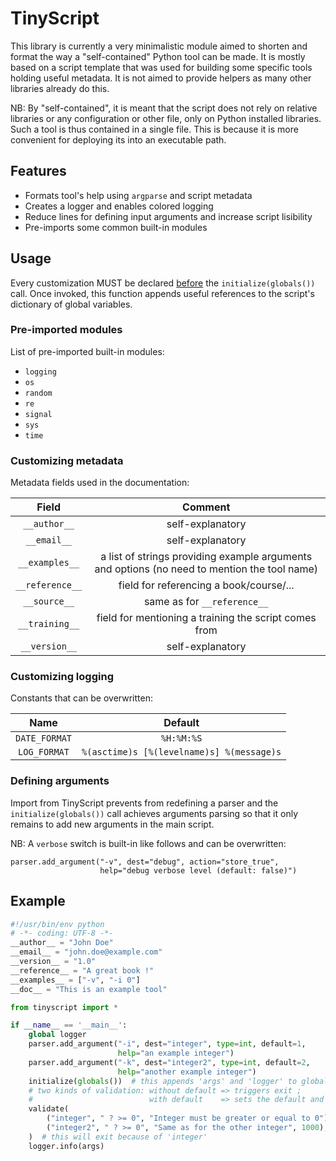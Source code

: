 # TinyScript

This library is currently a very minimalistic module aimed to shorten and format the way a "self-contained" Python tool can be made. It is mostly based on a script template that was used for building some specific tools holding useful metadata. It is not aimed to provide helpers as many other libraries already do this.

NB: By "self-contained", it is meant that the script does not rely on relative libraries or any configuration or other file, only on Python installed libraries. Such a tool is thus contained in a single file. This is because it is more convenient for deploying its into an executable path.


## Features

- Formats tool's help using ```argparse``` and script metadata
- Creates a logger and enables colored logging
- Reduce lines for defining input arguments and increase script lisibility
- Pre-imports some common built-in modules


## Usage

Every customization MUST be declared <u>before</u> the ```initialize(globals())``` call. Once invoked, this function appends useful references to the script's dictionary of global variables.

### Pre-imported modules

List of pre-imported built-in modules:
- ```logging```
- ```os```
- ```random```
- ```re```
- ```signal```
- ```sys```
- ```time```

### Customizing metadata

Metadata fields used in the documentation:

**Field** | **Comment**
:---: | :---:
```__author__``` | self-explanatory
```__email__``` | self-explanatory
```__examples__``` | a list of strings providing example arguments and options (no need to mention the tool name)
```__reference__``` | field for referencing a book/course/...
```__source__``` | same as for ```__reference__```
```__training__``` | field for mentioning a training the script comes from
```__version__``` | self-explanatory


### Customizing logging

Constants that can be overwritten:

**Name** | **Default**
:---: | :---:
```DATE_FORMAT``` | ```%H:%M:%S```
```LOG_FORMAT``` | ```%(asctime)s [%(levelname)s] %(message)s```


### Defining arguments

Import from TinyScript prevents from redefining a parser and the ```initialize(globals())``` call achieves arguments parsing so that it only remains to add new arguments in the main script.

NB: A ```verbose``` switch is built-in like follows and can be overwritten:

```
parser.add_argument("-v", dest="debug", action="store_true",
                    help="debug verbose level (default: false)")
```


## Example

```py
#!/usr/bin/env python
# -*- coding: UTF-8 -*-
__author__ = "John Doe"
__email__ = "john.doe@example.com"
__version__ = "1.0"
__reference__ = "A great book !"
__examples__ = ["-v", "-i 0"]
__doc__ = "This is an example tool"

from tinyscript import *

if __name__ == '__main__':
    global logger
    parser.add_argument("-i", dest="integer", type=int, default=1,
                        help="an example integer")
    parser.add_argument("-k", dest="integer2", type=int, default=2,
                        help="another example integer")
    initialize(globals())  # this appends 'args' and 'logger' to globals
    # two kinds of validation: without default => triggers exit ;
    #                          with default    => sets the default and continues
    validate(
        ("integer", " ? >= 0", "Integer must be greater or equal to 0"),
        ("integer2", " ? >= 0", "Same as for the other integer", 1000),
    )  # this will exit because of 'integer'
    logger.info(args)
```
